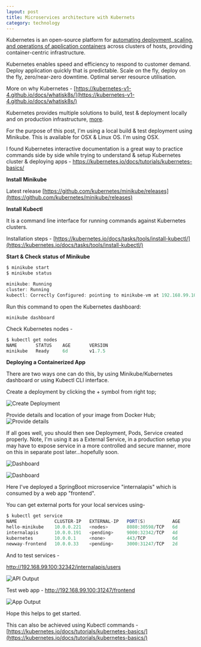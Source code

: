 ```yaml
---
layout: post
title: Microservices architecture with Kubernets
category: technology
---
```


Kubernetes is an open-source platform for [automating deployment, scaling, and operations of application containers](http://www.slideshare.net/BrianGrant11/wso2con-us-2015-kubernetes-a-platform-for-automating-deployment-scaling-and-operations) across clusters of hosts, providing container-centric infrastructure.

Kubernetes enables speed and efficiency to respond to customer demand. Deploy application quickly that is predictable. Scale on the fly, deploy on the fly, zero/near-zero downtime. Optimal server resource utilisation.

More on why Kubernetes - [https://kubernetes-v1-4.github.io/docs/whatisk8s/](https://kubernetes-v1-4.github.io/docs/whatisk8s/)

Kubernetes provides multiple solutions to build, test & deployment locally and on production infrastructure, [more](https://kubernetes-v1-4.github.io/docs/getting-started-guides/).

For the purpose of this post, I'm using a local build & test deployment using Minikube. This is available for OSX & Linux OS. I'm using OSX.

I found Kubernetes interactive documentation is a great way to practice commands side by side while trying to understand & setup Kubernetes cluster & deploying apps - https://kubernetes.io/docs/tutorials/kubernetes-basics/

**Install Minikube**

Latest release [https://github.com/kubernetes/minikube/releases](https://github.com/kubernetes/minikube/releases)

**Install Kubectl**

It is a command line interface for running commands against Kubernetes clusters.

Installation steps - [https://kubernetes.io/docs/tasks/tools/install-kubectl/](https://kubernetes.io/docs/tasks/tools/install-kubectl/)

**Start & Check status of Minikube**

```java
$ minikube start
$ minikube status

minikube: Running
cluster: Running
kubectl: Correctly Configured: pointing to minikube-vm at 192.168.99.100
```

Run this command to open the Kubernetes dashboard:

```
minikube dashboard
```

Check Kubernetes nodes -

```java
$ kubectl get nodes
NAME       STATUS    AGE       VERSION
minikube   Ready     6d        v1.7.5
```

**Deploying a Containerized App**

There are two ways one can do this, by using Minikube/Kubernetes dashboard or using Kubectl CLI interface.

Create a deployment by clicking the + symbol from right top;

![Create Deployment](https://3.bp.blogspot.com/-Dv5NdI0ZfG8/WdEvOQNr8aI/AAAAAAAACe0/vgfrfE7YCvMi2F7xxN6b1jJD6wrtd8hBgCLcBGAs/s1600/Overview%2B%2B%2BKubernetes%2BDashboard.png)

Provide details and location of your image from Docker Hub;
![Provide details](https://2.bp.blogspot.com/-XGi4BX3przQ/WdEvmHXLIJI/AAAAAAAACe4/TIyLLwVUBe48pJkkyD4fPdra-rhsbPZEACLcBGAs/s1600/Create%2Ban%2Bapp%2B%2B%2BKubernetes%2BDashboard.png)

If all goes well, you should then see Deployment, Pods, Service created properly. Note, I'm using it as a External Service, in a production setup you may have to expose service in a more controlled and secure manner, more on this in separate post later...hopefully soon.

![Dashboard](https://2.bp.blogspot.com/-HvZxb21Gau8/WdEwVUzQGvI/AAAAAAAACfE/w1EGBRlRmGIib7dXcVGXx0OVAzDGiKqsgCLcBGAs/s1600/Workloads%2B%2B%2BKubernetes%2BDashboard.png)

![Dashboard](https://2.bp.blogspot.com/-P9UDBkQJV7M/WdEwR8yZVII/AAAAAAAACfA/wEAoIw-q7301DbmkiU0vD45rh5qUAJOigCLcBGAs/s1600/service%2B%2B%2BKubernetes%2BDashboard.png)

Here I've deployed a SpringBoot microservice "internalapis" which is consumed by a web app "frontend".

You can get external ports for your local services using-

```java
$ kubectl get service
NAME              CLUSTER-IP   EXTERNAL-IP   PORT(S)          AGE
hello-minikube    10.0.0.221   <nodes>       8080:30598/TCP   6d
internalapis      10.0.0.191   <pending>     9000:32342/TCP   4d
kubernetes        10.0.0.1     <none>        443/TCP          6d
newway-frontend   10.0.0.33    <pending>     3000:31247/TCP   2d
```

And to test services - 

http://192.168.99.100:32342/internalapis/users

![API Output](https://4.bp.blogspot.com/-_fTuKjt0h9I/WdEx3wSKjwI/AAAAAAAACfQ/AJfevqqxSfUb2wogrA2iLKSuDChqhvQvQCLcBGAs/s1600/internalapis%2Busers.png)

Test web app -
http://192.168.99.100:31247/frontend

![App Output](https://1.bp.blogspot.com/-slD36eAGnYY/WdEyOXDFKsI/AAAAAAAACfU/pO29IcDrkjUJE5v6GQRfG3_oxJNw1lnLwCLcBGAs/s1600/MP%2BFrontend.png)

Hope this helps to get started.

This can also be achieved using Kubectl commands - [https://kubernetes.io/docs/tutorials/kubernetes-basics/](https://kubernetes.io/docs/tutorials/kubernetes-basics/)